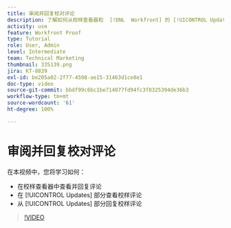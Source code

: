 ```yaml
---
title: 审阅并回复校对评论
description: 了解如何从校样查看器和  [!DNL  Workfront] 的 [!UICONTROL Updates] 部分查看和回复校样评论。
activity: use
feature: Workfront Proof
type: Tutorial
role: User, Admin
level: Intermediate
team: Technical Marketing
thumbnail: 335139.png
jira: KT-8839
exl-id: be205a02-2f77-4598-ae15-31463d1ce8e1
doc-type: video
source-git-commit: bbdf99c6bc1be714077fd94fc3f8325394de36b3
workflow-type: tm+mt
source-wordcount: '61'
ht-degree: 100%

---
```


# 审阅并回复校对评论

在本视频中，您将学习如何：

* 在校样查看器中查看并回复评论
* 在 [!UICONTROL Updates] 部分查看校样评论
* 从 [!UICONTROL Updates] 部分回复校样评论

>[!VIDEO](https://video.tv.adobe.com/v/335139/?quality=12&learn=on&enablevpops=1)
